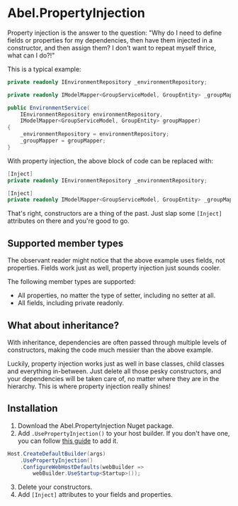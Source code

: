 # Abel.PropertyInjection

Property injection is the answer to the question: "Why do I need to define fields or properties for my dependencies, then have them injected in a constructor, and then assign them? I don't want to repeat myself thrice, what can I do?!"

This is a typical example:

```C#
private readonly IEnvironmentRepository _environmentRepository;

private readonly IModelMapper<GroupServiceModel, GroupEntity> _groupMapper;

public EnvironmentService(
	IEnvironmentRepository environmentRepository,
	IModelMapper<GroupServiceModel, GroupEntity> groupMapper)
{
    _environmentRepository = environmentRepository;
    _groupMapper = groupMapper;
}
```

With property injection, the above block of code can be replaced with:

```C#
[Inject]
private readonly IEnvironmentRepository _environmentRepository;

[Inject]
private readonly IModelMapper<GroupServiceModel, GroupEntity> _groupMapper;
```

That's right, constructors are a thing of the past. Just slap some `[Inject]` attributes on there and you're good to go.

## Supported member types

The observant reader might notice that the above example uses fields, not properties. Fields work just as well, property injection just sounds cooler. 

The following member types are supported:
* All properties, no matter the type of setter, including no setter at all.
* All fields, including private readonly.

## What about inheritance?

With inheritance, dependencies are often passed through multiple levels of constructors, making the code much messier than the above example. 

Luckily, property injection works just as well in base classes, child classes and everything in-between. Just delete all those pesky constructors, and your dependencies will be taken care of, no matter where they are in the hierarchy. This is where property injection really shines!

## Installation

1. Download the Abel.PropertyInjection Nuget package.
2. Add `.UsePropertyInjection()` to your host builder. If you don't have one, you can follow [this guide](https://dfederm.com/building-a-console-app-with-.net-generic-host/) to add it.

```C#
Host.CreateDefaultBuilder(args)
    .UsePropertyInjection()
    .ConfigureWebHostDefaults(webBuilder =>
		webBuilder.UseStartup<Startup>());
```

3. Delete your constructors.
4. Add `[Inject]` attributes to your fields and properties.